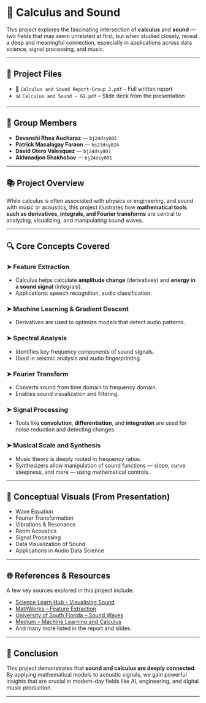 # 📘 Calculus and Sound

This project explores the fascinating intersection of **calculus** and **sound** — two fields that may seem unrelated at first, but when studied closely, reveal a deep and meaningful connection, especially in applications across data science, signal processing, and music.

---

## 📂 Project Files

- 📘 `Calculus and Sound Report-Group 2.pdf` – Full written report  
- 📊 `Calculus and Sound - G2.pdf` – Slide deck from the presentation 


---

## 👥 Group Members

- **Devanshi Rhea Aucharaz** — `bj24dsy005`  
- **Patrick Macalagay Faraon** — `bs23dsy024`  
- **David Otero Valesquez** — `bj24dsy007`  
- **Akhmadjon Shakhobov** — `bj24dsy001`  

---

## 📚 Project Overview

While calculus is often associated with physics or engineering, and sound with music or acoustics, this project illustrates how **mathematical tools such as derivatives, integrals, and Fourier transforms** are central to analyzing, visualizing, and manipulating sound waves.

---

## 🔍 Core Concepts Covered

### ➤ Feature Extraction
- Calculus helps calculate **amplitude change** (derivatives) and **energy in a sound signal** (integrals).
- Applications: speech recognition, audio classification.

### ➤ Machine Learning & Gradient Descent
- Derivatives are used to optimize models that detect audio patterns.

### ➤ Spectral Analysis
- Identifies key frequency components of sound signals.
- Used in seismic analysis and audio fingerprinting.

### ➤ Fourier Transform
- Converts sound from time domain to frequency domain.
- Enables sound visualization and filtering.

### ➤ Signal Processing
- Tools like **convolution**, **differentiation**, and **integration** are used for noise reduction and detecting changes.

### ➤ Musical Scale and Synthesis
- Music theory is deeply rooted in frequency ratios.
- Synthesizers allow manipulation of sound functions — slope, curve steepness, and more — using mathematical controls.

---

## 🧠 Conceptual Visuals (From Presentation)

- Wave Equation  
- Fourier Transformation  
- Vibrations & Resonance  
- Room Acoustics  
- Signal Processing  
- Data Visualization of Sound  
- Applications in Audio Data Science

---

## 🌐 References & Resources

A few key sources explored in this project include:

- [Science Learn Hub – Visualising Sound](https://www.sciencelearn.org.nz/resources/2814-sound-visualising-sound-waves)
- [MathWorks – Feature Extraction](https://www.mathworks.com/discovery/feature-extraction.html)
- [University of South Florida – Sound Waves](https://digitalcommons.usf.edu/cgi/viewcontent.cgi?article=4939&context=ujmm)
- [Medium – Machine Learning and Calculus](https://medium.com/@next_shore/machine-learning-calculus-2a469b9b6e09)
- And many more listed in the report and slides.


---

## 🧠 Conclusion

This project demonstrates that **sound and calculus are deeply connected**. By applying mathematical models to acoustic signals, we gain powerful insights that are crucial in modern-day fields like AI, engineering, and digital music production.

---

